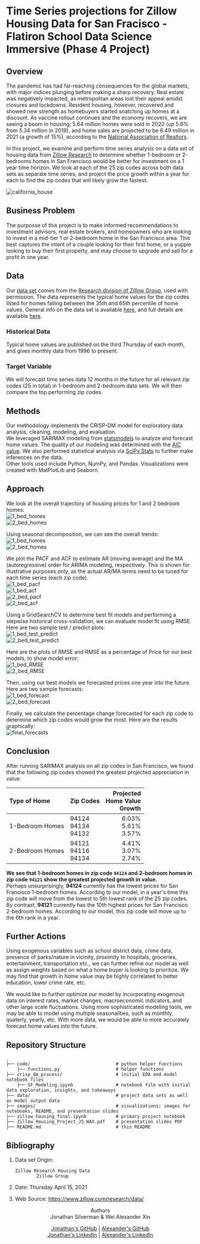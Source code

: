 # Time Series projections for Zillow Housing Data for San Fracisco - Flatiron School Data Science Immersive (Phase 4 Project)
  
## Overview  
The pandemic has had far-reaching consequences for the global markets, with major indices plunging before making a sharp recovery. Real estate was negatively impacted, as metropolitan areas lost their appeal amidst closures and lockdowns. Resident housing, however, recovered and showed new strength as homebuyers started snatching up homes at a discount. As vaccine rollout continues and the economy recovers, we are seeing a boom in housing; 5.64 million homes were sold in 2020 (up 5.6% from 5.34 million in 2019), and home sales are projected to be 6.49 million in 2021 (a growth of 15%), according to the [National Association of Realtors](https://www.statista.com/statistics/226144/us-existing-home-sales/).

In this project, we examine and perform time series analysis on a data set of housing data from [Zillow Research](https://www.zillow.com/research/data/) to determine whether 1-bedroom or 2-bedrooms homes in San Francisco would be better for investment on a 1 year time horizon.  We look at each of the 25 zip codes across both data sets as separate time series, and project the price growth within a year for each to find the zip codes that will likely grow the fastest.

![california_house](images/california_housing.jpg)  
  
## Business Problem
The purposse of this project is to make informed recommendations to investment advisors, real estate brokers, and homeowners who are looking to invest in a mid-tier 1 or 2-bedroom home in the San Francisco area. This best captures the intent of a couple looking for their first home, or a yuppie looking to buy their first property, and may choose to upgrade and sell for a profit in one year.

## Data  
Our [data set](Zip_zhvi_bdrmcnt_2_uc_sfrcondo_tier_0.33_0.67_sm_sa_mon.csv) comes from the [Research division of Zillow Group](https://www.zillow.com/research/), used with permission. The data represents the typical home values for the zip codes listed for homes falling between the 35th and 65th percentile of home values. General info on the data set is available [here](https://www.zillow.com/research/zhvi-methodology-2019-highlights-26221), and full details are available [here](https://www.zillow.com/research/zhvi-methodology-2019-deep-26226).  
  
### Historical Data    
Typical home values are published on the third Thursday of each month, and gives monthly data from 1996 to present.  

### Target Variable  
We will forecast time series data 12 months in the future for all relevant zip codes (25 in total) in 1-bedroom and 2-bedroom data sets.  We will then compare the top performing zip codes.
  
## Methods  
Our methodology implements the CRISP-DM model for exploratory data analysis, cleaning, modeling, and evaluation.  
We leveraged SARIMAX modeling from [statsmodels](https://www.statsmodels.org/stable/generated/statsmodels.tsa.statespace.sarimax.SARIMAX.html) to analyze and forecast home values. The quality of our modeling was determined with the [AIC value](https://en.wikipedia.org/wiki/Akaike_information_criterion). We also performed statistical analysis via [SciPy Stats](https://docs.scipy.org/doc/scipy/reference/stats.html) to further make inferences on the data.  
Other tools used include Python, NumPy, and Pandas. Visualizations were created with MatPlotLib and Seaborn.  
  
## Approach
We look at the overall trajectory of housing prices for 1 and 2 bedroom homes:  
![1_bed_homes](images/run/1_bdrm_home_values.png)  
![2_bed_homes](images/run/2_bdrm_home_values.png)  

Using seasonal decomposition, we can see the overall trends:  
![1_bed_homes](images/run/1_bdrm_seasonal_decomp.png)  
![2_bed_homes](images/run/2_bdrm_seasonal_decomp.png)  

We plot the PACF and ACF to estimate AR (moving average) and the MA (autoregressive) order for ARIMA modeling, respectively.  This is shown for illustrative purposes only, as the actual AR/MA terms need to be tuned for each time series (each zip code).  
![1_bed_pacf](images/run/1_bdrm_PACF.png)  
![1_bed_acf](images/run/1_bdrm_ACF.png)  
![2_bed_pacf](images/run/2_bdrm_PACF.png)  
![2_bed_acf](images/run/2_bdrm_ACF.png)  

Using a GridSearchCV to determine best fit models and performing a stepwise historical cross-validation, we can evaluate model fit using RMSE.  
Here are two sample test / predict plots:  
![1_bed_test_predict](images/run/1_bdrm_test_predict94124.png)  
![2_bed_test_predict](images/run/2_bdrm_test_predict94121.png)  

Here are the plots of RMSE and RMSE as a percentage of Price for our best models, to show model error:  
![1_bed_RMSE](images/run/1_bdrm_RMSE.png)  
![2_bed_RMSE](images/run/2_bdrm_RMSE.png)  

Then, using our best models we forecasted prices one year into the future. Here are two sample forecasts:  
![1_bed_forecast](images/run/1_bdrm_forecast_94121.png)  
![2_bed_forecast](images/run/2_bdrm_forecast.png)  

Finally, we calculate the percentage change forecasted for each zip code to determine which zip codes would grow the most. Here are the results graphically:  
![final_forecasts](images/final_forecasts.png)  

## Conclusion
After running SARIMAX analysis on all zip codes in San Francisco, we found that the following zip codes showed the greatest projected appreciation in value:  

Type of Home    |  Zip Codes                    | Projected </br> Home Value </br> Growth  
:---------------|:------------------------------|-----------------------------:  
1-Bedroom Homes | 94124 </br> 94134 </br> 94132 | 6.03% </br> 5.61% </br> 3.57% 
2-Bedroom Homes | 94121 </br> 94116 </br> 94134 | 4.41% </br> 3.07% </br> 2.74% 

<b>We see that 1-bedroom homes in zip code `94124` and 2-bedroom homes in zip code `94121` show the greatest projected growth in value.</b>  
Perhaps unsurprisingly, **94124** currently has the lowest prices for San Francisco 1-bedroom homes. According to our model, in a year's time this zip code will move from the lowest to 5th lowest rank of the 25 zip codes.  
By contrast, **94121** currently has the 10th highest prices for San Francisco 2-bedroom homes. According to our model, this zip code will move up to the 6th rank in a year.

## Further Actions  
Using exogenous variables such as school district data, crime data, presence of parks/nature in vicinity, proximity to hospitals, groceries, entertainment, transportation etc., we can further refine our model as well as assign weights based on what a home buyer is looking to prioritize. We may find that growth in home value may be highly correlated to better education, lower crime rate, etc.   

We would like to further optimize our model by incorporating exogenous data on interest rates, market changes, macroeconomic indicators, and other large scale fluctuations. Using more sophisticated modeling tools, we may be able to model using multiple seasonalities, such as monthly, quaterly, yearly, etc. With more data, we would be able to more accurately forecast home values into the future.  

## Repository Structure
    .
    ├── code/                                # python helper functions
        ├── functions.py                     # helper functions
    ├── crisp_dm_process/                    # initial EDA and model notebook files 
        ├── SF_Modeling.ipynb                # notebook file with initial data exploration, insights, and takeaways  
    ├── data/                                # project data sets as well as model output data
    ├── images/                              # visualizations; images for notebooks, README, and presentation slides
    ├── zillow_housing_final.ipynb           # primary project notebook 
    ├── Zillow_Housing_Project_JS_WAX.pdf    # presentation slides PDF
    ├── README.md                            # this README
  
## Bibliography  
1. Data set Origin:  
  
       Zillow Research Housing Data  
               Zillow Group  
2. Date:    Thursday April 15, 2021
3. Web Source:  https://www.zillow.com/research/data/             
  
<div align="center";>Authors  
  <div align="center";>Jonathan Silverman & Wei Alexander Xin   
    
[Jonathan's GitHub](https://github.com/silvermanjonathan) | [Alexander's GitHub](https://github.com/eggrollofchaos)  
[Jonathan's LinkedIn](https://www.linkedin.com/in/jonathansilverman007) | [Alexander's LinkedIn](https://www.linkedin.com/in/waximus)
